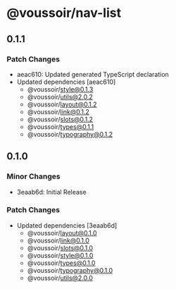 # @voussoir/nav-list

## 0.1.1

### Patch Changes

- aeac610: Updated generated TypeScript declaration
- Updated dependencies [aeac610]
  - @voussoir/style@0.1.3
  - @voussoir/utils@2.0.2
  - @voussoir/layout@0.1.2
  - @voussoir/link@0.1.2
  - @voussoir/slots@0.1.2
  - @voussoir/types@0.1.1
  - @voussoir/typography@0.1.2

## 0.1.0

### Minor Changes

- 3eaab6d: Initial Release

### Patch Changes

- Updated dependencies [3eaab6d]
  - @voussoir/layout@0.1.0
  - @voussoir/link@0.1.0
  - @voussoir/slots@0.1.0
  - @voussoir/style@0.1.0
  - @voussoir/types@0.1.0
  - @voussoir/typography@0.1.0
  - @voussoir/utils@2.0.0
